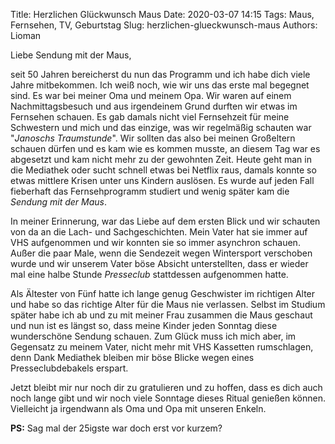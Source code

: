 Title: Herzlichen Glückwunsch Maus
Date: 2020-03-07 14:15
Tags: Maus, Fernsehen, TV, Geburtstag
Slug: herzlichen-glueckwunsch-maus
Authors: Lioman

Liebe Sendung mit der Maus,

seit 50 Jahren bereicherst du nun das Programm und ich habe dich viele Jahre mitbekommen.
Ich weiß noch, wie wir uns das erste mal begegnet sind. Es war bei meiner Oma und meinem Opa. Wir waren auf einem Nachmittagsbesuch und aus irgendeinem Grund durften wir etwas im Fernsehen schauen. Es gab damals nicht viel Fernsehzeit für meine Schwestern und mich und das einzige, was wir regelmäßig schauten war "_Janoschs Traumstunde_". Wir sollten das also bei meinen Großeltern schauen dürfen und es kam wie es kommen musste, an diesem Tag war es abgesetzt und kam nicht mehr zu der gewohnten Zeit.
Heute geht man in die Mediathek oder sucht schnell etwas bei Netflix raus, damals konnte so etwas mittlere Krisen unter uns Kindern auslösen. Es wurde auf jeden Fall fieberhaft das Fernsehprogramm studiert und wenig später kam die _Sendung mit der Maus_.

In meiner Erinnerung, war das Liebe auf dem ersten Blick und wir schauten von da an die Lach- und Sachgeschichten. Mein Vater hat sie immer auf VHS aufgenommen und wir konnten sie so immer asynchron schauen. Außer die paar Male, wenn die Sendezeit wegen Wintersport verschoben wurde und wir unserem Vater böse Absicht unterstellten, dass er wieder mal eine halbe Stunde _Presseclub_ stattdessen aufgenommen hatte.

Als Ältester von Fünf hatte ich lange genug Geschwister im richtigen Alter und habe so das richtige Alter für die Maus nie verlassen. Selbst im Studium später habe ich ab und zu mit meiner Frau zusammen die Maus geschaut und nun ist es längst so, dass meine Kinder jeden Sonntag diese wunderschöne Sendung schauen. Zum Glück muss ich mich aber, im Gegensatz zu meinem Vater, nicht mehr mit VHS Kassetten rumschlagen, denn Dank Mediathek bleiben mir böse Blicke wegen eines Presseclubdebakels erspart.

Jetzt bleibt mir nur noch dir zu gratulieren und zu hoffen, dass es dich auch noch lange gibt und wir noch viele Sonntage dieses Ritual genießen können. Vielleicht ja irgendwann als Oma und Opa mit unseren Enkeln.

**PS:** Sag mal der 25igste war doch erst vor kurzem?
